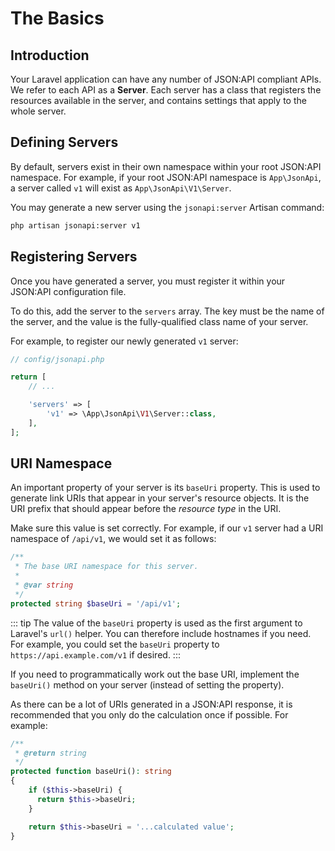 # The Basics

## Introduction

Your Laravel application can have any number of JSON:API compliant
APIs. We refer to each API as a **Server**. Each server has a class
that registers the resources available in the server, and contains
settings that apply to the whole server.

## Defining Servers

By default, servers exist in their own namespace within your
root JSON:API namespace. For example, if your root JSON:API namespace
is `App\JsonApi`, a server called `v1` will exist as
`App\JsonApi\V1\Server`.

You may generate a new server using the `jsonapi:server` Artisan
command:

```bash
php artisan jsonapi:server v1
```

## Registering Servers

Once you have generated a server, you must register it within your
JSON:API configuration file.

To do this, add the server to the `servers` array. The key
must be the name of the server, and the value is the fully-qualified
class name of your server.

For example, to register our newly generated `v1` server:

```php
// config/jsonapi.php

return [
    // ...

    'servers' => [
        'v1' => \App\JsonApi\V1\Server::class,
    ],
];
```

## URI Namespace

An important property of your server is its `baseUri` property. This is
used to generate link URIs that appear in your server's resource
objects. It is the URI prefix that should appear before
the *resource type* in the URI.

Make sure this value is set correctly. For example, if our `v1` server
had a URI namespace of `/api/v1`, we would set it as follows:

```php
/**
 * The base URI namespace for this server.
 *
 * @var string
 */
protected string $baseUri = '/api/v1';
```

::: tip
The value of the `baseUri` property is used as the first argument to
Laravel's `url()` helper. You can therefore include hostnames if you
need. For example, you could set the `baseUri` property to
`https://api.example.com/v1` if desired.
:::

If you need to programmatically work out the base URI, implement the
`baseUri()` method on your server (instead of setting the property).

As there can be a lot of URIs generated in a JSON:API response,
it is recommended that you only do the calculation once if possible.
For example:

```php
/**
 * @return string
 */
protected function baseUri(): string
{
    if ($this->baseUri) {
      return $this->baseUri;
    }

    return $this->baseUri = '...calculated value';
}
```
